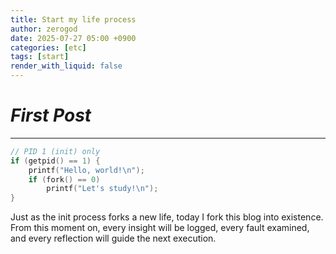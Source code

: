 ```yaml
---
title: Start my life process
author: zerogod
date: 2025-07-27 05:00 +0900
categories: [etc]
tags: [start]
render_with_liquid: false
---
```

# ***First Post***
---
```cpp
// PID 1 (init) only
if (getpid() == 1) {
    printf("Hello, world!\n");
    if (fork() == 0) 
        printf("Let's study!\n");
}
```
Just as the init process forks a new life, today I fork this blog into existence.   
From this moment on, every insight will be logged, every fault examined, and every reflection will guide the next execution.